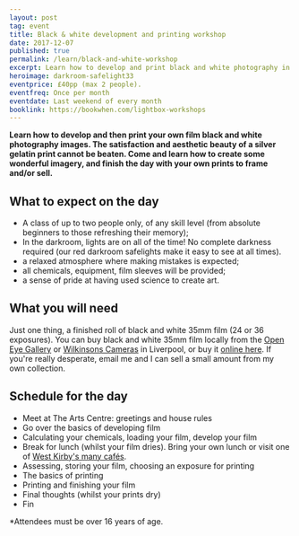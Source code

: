```yaml
---
layout: post
tag: event
title: Black & white development and printing workshop
date: 2017-12-07
published: true
permalink: /learn/black-and-white-workshop
excerpt: Learn how to develop and print black and white photography in a day
heroimage: darkroom-safelight33
eventprice: £40pp (max 2 people).
eventfreq: Once per month
eventdate: Last weekend of every month
booklink: https://bookwhen.com/lightbox-workshops
---
```


**Learn how to develop and then print your own film black and white photography images. The satisfaction and aesthetic beauty of a silver gelatin print cannot be beaten. Come and learn how to create some wonderful imagery, and finish the day with your own prints to frame and/or sell.**

## What to expect on the day
- A class of up to two people only, of any skill level (from absolute beginners to those refreshing their memory);
- In the darkroom, lights are on all of the time! No complete darkness required (our red darkroom safelights make it easy to see at all times).
- a relaxed atmosphere where making mistakes is expected;
- all chemicals, equipment, film sleeves will be provided;
- a sense of pride at having used science to create art.

## What you will need

Just one thing, a finished roll of black and white 35mm film (24 or 36 exposures). You can buy black and white 35mm film locally from the [Open Eye Gallery](https://openeye.org.uk) or [Wilkinsons Cameras](http://www.wilkinson.co.uk/w/storelocation/liverpool/) in Liverpool, or buy it [online here](/posts/where-to-buy-film-uk.html). If you're really desperate, email me and I can sell a small amount from my own collection.

## Schedule for the day

* Meet at The Arts Centre: greetings and house rules
* Go over the basics of developing film
* Calculating your chemicals, loading your film, develop your film
* Break for lunch (whilst your film dries). Bring your own lunch or visit one of [West Kirby's many cafés](https://goo.gl/maps/z3CppWT847r).
* Assessing, storing your film, choosing an exposure for printing
* The basics of printing
* Printing and finishing your film
* Final thoughts (whilst your prints dry)
* Fin


*Attendees must be over 16 years of age.
